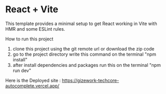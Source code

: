 # React + Vite

This template provides a minimal setup to get React working in Vite with HMR and some ESLint rules.

How to run this project 
1. clone this project using the git remote url or download the zip code 
2. go to the project directory  write this command on the terminal "npm install"
3. after install dependencies and packages run this on the terminal "npm run dev"

Here is the Deployed site : https://gizework-techcore-autocomplete.vercel.app/
